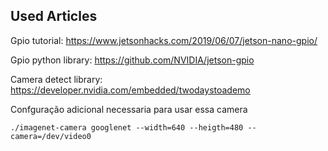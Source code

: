 ## Used Articles


Gpio tutorial: 
https://www.jetsonhacks.com/2019/06/07/jetson-nano-gpio/

Gpio python library:
https://github.com/NVIDIA/jetson-gpio


Camera detect library:
https://developer.nvidia.com/embedded/twodaystoademo

Confguração adicional necessaria para usar essa camera

```
./imagenet-camera googlenet --width=640 --heigth=480 --camera=/dev/video0

```
